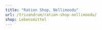 ```yaml
---
title: "Ration Shop, Nellimoodu"
url: /trivandrum/ration-shop-nellimoodu/
shop: Lebensmittel
---
```

